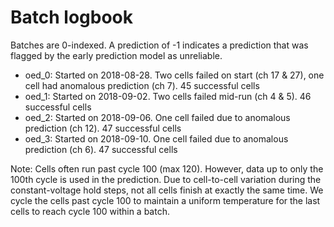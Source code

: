 # Batch logbook

Batches are 0-indexed. A prediction of -1 indicates a prediction that was flagged by the early prediction model as unreliable.

- oed_0: Started on 2018-08-28. Two cells failed on start (ch 17 & 27), one cell had anomalous prediction (ch 7). 45 successful cells
- oed_1: Started on 2018-09-02. Two cells failed mid-run (ch 4 & 5). 46 successful cells
- oed_2: Started on 2018-09-06. One cell failed due to anomalous prediction (ch 12). 47 successful cells
- oed_3: Started on 2018-09-10. One cell failed due to anomalous prediction (ch 6). 47 successful cells

Note: Cells often run past cycle 100 (max 120). However, data up to only the 100th cycle is used in the prediction. Due to cell-to-cell variation during the constant-voltage hold steps, not all cells finish at exactly the same time. We cycle the cells past cycle 100 to maintain a uniform temperature for the last cells to reach cycle 100 within a batch.